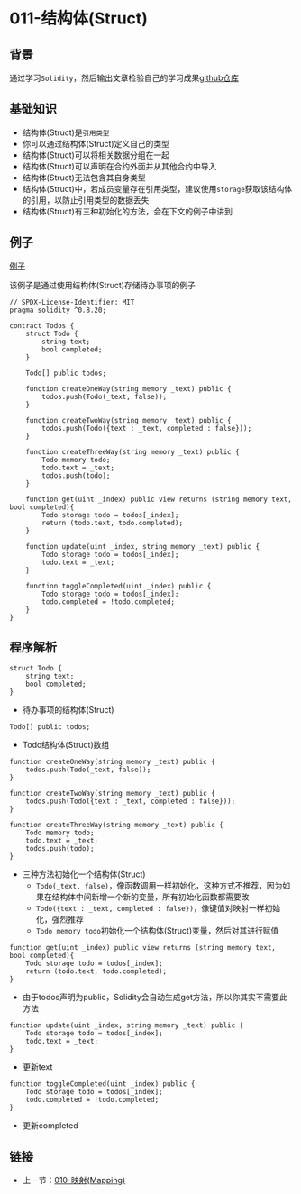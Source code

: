 # 011-结构体(Struct)

## 背景

通过学习`Solidity`，然后输出文章检验自己的学习成果[github仓库](https://github.com/XdpCs/Solidity-learning)

## 基础知识

* 结构体(Struct)是`引用类型`
* 你可以通过结构体(Struct)定义自己的类型
* 结构体(Struct)可以将相关数据分组在一起
* 结构体(Struct)可以声明在合约外面并从其他合约中导入
* 结构体(Struct)无法包含其自身类型
* 结构体(Struct)中，若成员变量存在引用类型，建议使用`storage`获取该结构体的引用，以防止引用类型的数据丢失
* 结构体(Struct)有三种初始化的方法，会在下文的例子中讲到

## 例子

[例子](./Todos.sol)

该例子是通过使用结构体(Struct)存储待办事项的例子

```solidity
// SPDX-License-Identifier: MIT
pragma solidity ^0.8.20;

contract Todos {
    struct Todo {
        string text;
        bool completed;
    }

    Todo[] public todos;

    function createOneWay(string memory _text) public {
        todos.push(Todo(_text, false));
    }

    function createTwoWay(string memory _text) public {
        todos.push(Todo({text : _text, completed : false}));
    }

    function createThreeWay(string memory _text) public {
        Todo memory todo;
        todo.text = _text;
        todos.push(todo);
    }

    function get(uint _index) public view returns (string memory text, bool completed){
        Todo storage todo = todos[_index];
        return (todo.text, todo.completed);
    }

    function update(uint _index, string memory _text) public {
        Todo storage todo = todos[_index];
        todo.text = _text;
    }

    function toggleCompleted(uint _index) public {
        Todo storage todo = todos[_index];
        todo.completed = !todo.completed;
    }
}
```

## 程序解析

```solidity
struct Todo {
    string text;
    bool completed;
}
```

* 待办事项的结构体(Struct)

```solidity
Todo[] public todos;
```

* Todo结构体(Struct)数组

```solidity
function createOneWay(string memory _text) public {
    todos.push(Todo(_text, false));
}

function createTwoWay(string memory _text) public {
    todos.push(Todo({text : _text, completed : false}));
}

function createThreeWay(string memory _text) public {
    Todo memory todo;
    todo.text = _text;
    todos.push(todo);
}
```

* 三种方法初始化一个结构体(Struct)
  * `Todo(_text, false)`，像函数调用一样初始化，这种方式不推荐，因为如果在结构体中间新增一个新的变量，所有初始化函数都需要改
  * `Todo({text : _text, completed : false})`，像键值对映射一样初始化，强烈推荐
  * `Todo memory todo`初始化一个结构体(Struct)变量，然后对其进行赋值

```solidity
function get(uint _index) public view returns (string memory text, bool completed){
    Todo storage todo = todos[_index];
    return (todo.text, todo.completed);
}
```

* 由于todos声明为public，Solidity会自动生成get方法，所以你其实不需要此方法

```solidity
function update(uint _index, string memory _text) public {
    Todo storage todo = todos[_index];
    todo.text = _text;
}
```

* 更新text

```solidity
function toggleCompleted(uint _index) public {
    Todo storage todo = todos[_index];
    todo.completed = !todo.completed;
}
```

* 更新completed

## 链接

* 上一节：[010-映射(Mapping)](../010.Mapping/README.md)
